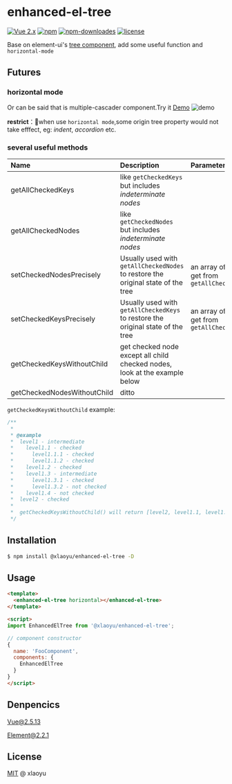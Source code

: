 # enhanced-el-tree

[![Vue 2.x](https://img.shields.io/badge/Vue-2.x-brightgreen.svg)](https://vuejs.org/v2/guide/)
[![npm](https://img.shields.io/npm/v/@xlaoyu/enhanced-el-tree.svg)](https://www.npmjs.com/package/@xlaoyu/enhanced-el-tree)
[![npm-downloades](https://img.shields.io/npm/dm/@xlaoyu/enhanced-el-tree.svg)](https://www.npmjs.com/package/@xlaoyu/enhanced-el-tree)
[![license](https://img.shields.io/github/license/mashape/apistatus.svg)](https://github.com/Yuliang-Lee/enhanced-el-tree/blob/master/LICENSE)

Base on element-ui's [tree component](http://element.eleme.io/#/en-US/component/tree), add some useful function and `horizontal-mode`

## Futures

### horizontal mode

Or can be said that is multiple-cascader component.Try it [Demo](https://codesandbox.io/s/5z70p4wv84)
![demo](https://user-images.githubusercontent.com/6936358/36945153-9fe4b352-1fe4-11e8-8c88-57e1916568f6.gif)

**restrict**：when use `horizontal mode`,some origin tree property would not take efffect, eg: _indent_, _accordion_ etc.

### several useful methods

| Name | Description | Parameters |
|:-----|:-----|:-----|
|getAllCheckedKeys | like `getCheckedKeys` but includes _indeterminate nodes_ | |
|getAllCheckedNodes | like `getCheckedNodes` but includes _indeterminate nodes_ |
|setCheckedNodesPrecisely | Usually used with `getAllCheckedNodes` to restore the original state of the tree | an array of nodes get from `getAllCheckedKeys` |
|setCheckedKeysPrecisely | Usually used with `getAllCheckedKeys` to restore the original state of the tree | an array of keys get from `getAllCheckedKeys` |
|getCheckedKeysWithoutChild  | get checked node except all child checked nodes, look at the example below |  |
|getCheckedNodesWithoutChild | ditto |  |

`getCheckedKeysWithoutChild` example:

```js
/**
 *
 * @example
 *  level1 - intermediate
 *    level1.1 - checked
 *      level1.1.1 - checked
 *      level1.1.2 - checked
 *    level1.2 - checked
 *    level1.3 - intermediate
 *      level1.3.1 - checked
 *      level1.3.2 - not checked
 *    level1.4 - not checked
 *  level2 - checked
 *
 *  getCheckedKeysWithoutChild() will return [level2, level1.1, level1.2, level1.3.1]
 */
```

## Installation

```bash
$ npm install @xlaoyu/enhanced-el-tree -D
```

## Usage

```html
<template>
  <enhanced-el-tree horizontal></enhanced-el-tree>
</template>

<script>
import EnhancedElTree from '@xlaoyu/enhanced-el-tree';

// component constructor
{
  name: 'FooComponent',
  components: {
    EnhancedElTree
  }
}
</script>
```

## Denpencics

Vue@2.5.13

Element@2.2.1

## License

[MIT](./LICENSE) @ xlaoyu